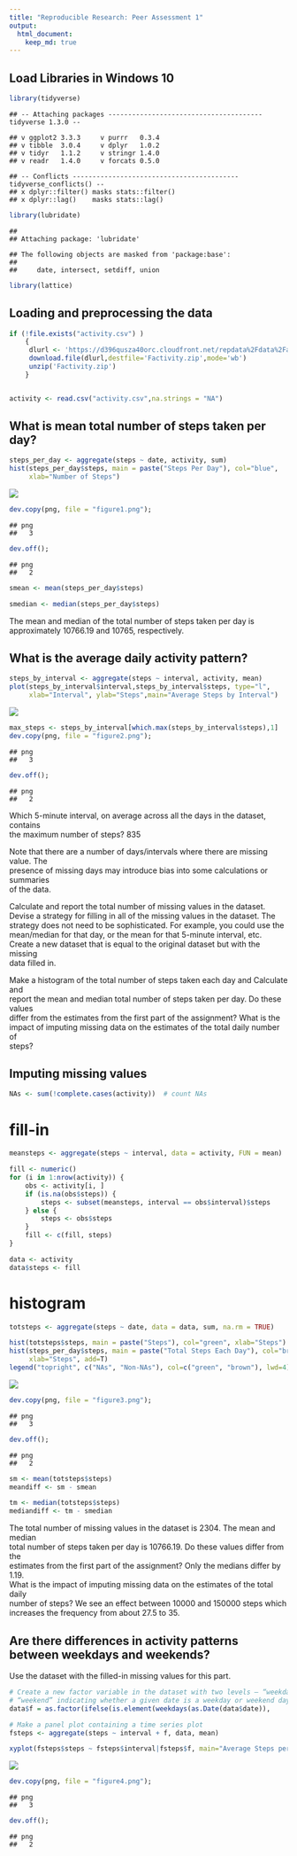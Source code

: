 ```yaml
---
title: "Reproducible Research: Peer Assessment 1"
output: 
  html_document:
    keep_md: true
---
```






## Load Libraries in Windows 10

```r
library(tidyverse)
```

```
## -- Attaching packages --------------------------------------- tidyverse 1.3.0 --
```

```
## v ggplot2 3.3.3     v purrr   0.3.4
## v tibble  3.0.4     v dplyr   1.0.2
## v tidyr   1.1.2     v stringr 1.4.0
## v readr   1.4.0     v forcats 0.5.0
```

```
## -- Conflicts ------------------------------------------ tidyverse_conflicts() --
## x dplyr::filter() masks stats::filter()
## x dplyr::lag()    masks stats::lag()
```

```r
library(lubridate)
```

```
## 
## Attaching package: 'lubridate'
```

```
## The following objects are masked from 'package:base':
## 
##     date, intersect, setdiff, union
```

```r
library(lattice)
```

## Loading and preprocessing the data

```r
if (!file.exists("activity.csv") )
    {
     dlurl <- 'https://d396qusza40orc.cloudfront.net/repdata%2Fdata%2Factivity.zip'  
     download.file(dlurl,destfile='Factivity.zip',mode='wb')  
     unzip('Factivity.zip')
    }


activity <- read.csv("activity.csv",na.strings = "NA")
```


## What is mean total number of steps taken per day?

```r
steps_per_day <- aggregate(steps ~ date, activity, sum)
hist(steps_per_day$steps, main = paste("Steps Per Day"), col="blue",
     xlab="Number of Steps")
```

![](PA1_template_files/figure-html/steps_per_day-1.png)<!-- -->

```r
dev.copy(png, file = "figure1.png");
```

```
## png 
##   3
```

```r
dev.off();
```

```
## png 
##   2
```


```r
smean <- mean(steps_per_day$steps)
```


```r
smedian <- median(steps_per_day$steps)
```

The mean and median of the total number of steps taken per day is approximately
10766.19 and 10765, respectively.

## What is the average daily activity pattern?

```r
steps_by_interval <- aggregate(steps ~ interval, activity, mean)
plot(steps_by_interval$interval,steps_by_interval$steps, type="l", 
     xlab="Interval", ylab="Steps",main="Average Steps by Interval")
```

![](PA1_template_files/figure-html/steps_by_interval-1.png)<!-- -->

```r
max_steps <- steps_by_interval[which.max(steps_by_interval$steps),1]
dev.copy(png, file = "figure2.png");
```

```
## png 
##   3
```

```r
dev.off();
```

```
## png 
##   2
```

Which 5-minute interval, on average across all the days in the dataset, contains  
the maximum number of steps? 835  

Note that there are a number of days/intervals where there are missing value. The  
presence of missing days may introduce bias into some calculations or summaries  
of the data.

Calculate and report the total number of missing values in the dataset. 
Devise a strategy for filling in all of the missing values in the dataset. The  
strategy does not need to be sophisticated. For example, you could use the  
mean/median for that day, or the mean for that 5-minute interval, etc.  
Create a new dataset that is equal to the original dataset but with the missing  
data filled in.  

Make a histogram of the total number of steps taken each day and Calculate and  
report the mean and median total number of steps taken per day. Do these values  
differ from the estimates from the first part of the assignment? What is the  
impact of imputing missing data on the estimates of the total daily number of  
steps?

## Imputing missing values

```r
NAs <- sum(!complete.cases(activity))  # count NAs
```

# fill-in

```r
meansteps <- aggregate(steps ~ interval, data = activity, FUN = mean)
```

```r
fill <- numeric()
for (i in 1:nrow(activity)) {
    obs <- activity[i, ]
    if (is.na(obs$steps)) {
        steps <- subset(meansteps, interval == obs$interval)$steps
    } else {
        steps <- obs$steps
    }
    fill <- c(fill, steps)
}
```


```r
data <- activity
data$steps <- fill
```

# histogram


```r
totsteps <- aggregate(steps ~ date, data = data, sum, na.rm = TRUE)
```


```r
hist(totsteps$steps, main = paste("Steps"), col="green", xlab="Steps")
hist(steps_per_day$steps, main = paste("Total Steps Each Day"), col="brown",
     xlab="Steps", add=T)
legend("topright", c("NAs", "Non-NAs"), col=c("green", "brown"), lwd=4)
```

![](PA1_template_files/figure-html/unnamed-chunk-2-1.png)<!-- -->

```r
dev.copy(png, file = "figure3.png");
```

```
## png 
##   3
```

```r
dev.off();
```

```
## png 
##   2
```


```r
sm <- mean(totsteps$steps)
meandiff <- sm - smean
```


```r
tm <- median(totsteps$steps)
mediandiff <- tm - smedian
```

The total number of missing values in the dataset is 2304.  The mean and median  
total number of steps taken per day is 10766.19. Do these values differ from the  
estimates from the first part of the assignment? Only the medians differ by 1.19.  
What is the impact of imputing missing data on the estimates of the total daily  
number of steps? We see an effect between 10000 and 150000 steps which increases   the frequency from about 27.5 to 35.  

## Are there differences in activity patterns between weekdays and weekends?

Use the dataset with the filled-in missing values for this part.


```r
# Create a new factor variable in the dataset with two levels – “weekday” and  
# “weekend” indicating whether a given date is a weekday or weekend day.
data$f = as.factor(ifelse(is.element(weekdays(as.Date(data$date)),                                       c("Saturday", "Sunday")), "Weekend", "Weekday"))

# Make a panel plot containing a time series plot 
fsteps <- aggregate(steps ~ interval + f, data, mean)
```


```r
xyplot(fsteps$steps ~ fsteps$interval|fsteps$f, main="Average Steps per Day by Interval",xlab="Interval", ylab="Steps",layout=c(1,2), type="l")
```

![](PA1_template_files/figure-html/unnamed-chunk-3-1.png)<!-- -->

```r
dev.copy(png, file = "figure4.png");
```

```
## png 
##   3
```

```r
dev.off();
```

```
## png 
##   2
```


